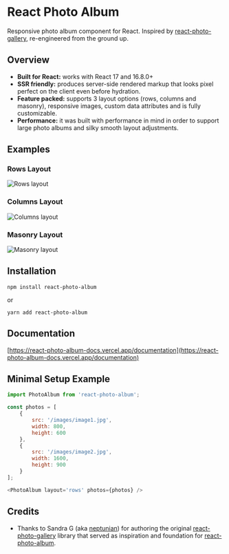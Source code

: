 # React Photo Album

Responsive photo album component for React. Inspired
by [react-photo-gallery](https://github.com/neptunian/react-photo-gallery), re-engineered from the ground up.

## Overview

- **Built for React:** works with React 17 and 16.8.0+
- **SSR friendly:** produces server-side rendered markup that looks pixel perfect on the client even before hydration.
- **Feature packed:** supports 3 layout options (rows, columns and masonry), responsive images, custom data attributes
  and is fully customizable.
- **Performance:** it was built with performance in mind in order to support large photo albums and silky smooth layout
  adjustments.

## Examples

### Rows Layout

<img src="https://react-photo-album-docs.vercel.app/images/layouts/rows.png" alt="Rows layout"/>

### Columns Layout

<img src="https://react-photo-album-docs.vercel.app/images/layouts/columns.png" alt="Columns layout"/>

### Masonry Layout

<img src="https://react-photo-album-docs.vercel.app/images/layouts/masonry.png" alt="Masonry layout"/>

## Installation

```shell
npm install react-photo-album
```

or

```shell
yarn add react-photo-album
```

## Documentation

[https://react-photo-album-docs.vercel.app/documentation](https://react-photo-album-docs.vercel.app/documentation)

## Minimal Setup Example

```javascript
import PhotoAlbum from 'react-photo-album';

const photos = [
    {
        src: '/images/image1.jpg',
        width: 800,
        height: 600
    },
    {
        src: '/images/image2.jpg',
        width: 1600,
        height: 900
    }
];

<PhotoAlbum layout='rows' photos={photos} />
```

## Credits

- Thanks to Sandra G (aka [neptunian](https://github.com/neptunian)) for authoring the
  original [react-photo-gallery](https://github.com/neptunian/react-photo-gallery) library that served as inspiration
  and foundation for [react-photo-album](https://github.com/igordanchenko/react-photo-album).
